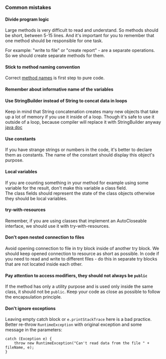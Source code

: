 ### Common mistakes

#### Divide program logic
Large methods is very difficult to read and understand. So methods should be short, between 5-15 lines.
And it's important for you to remember that one method should be responsible for one task.

For example: "write to file" or "create report" - are a separate operations. So we should create separate methods for them.

#### Stick to method naming convention
Correct [method names](https://mate-academy.github.io/style-guides/java/java.html#s5.2.3-method-names) is first step to pure code.

#### Remember about informative name of the variables

#### Use StringBuilder instead of String to concat data in loops
Keep in mind that String concatenation creates many new objects that take up a lot of memory if you use it inside 
of a loop. Though it's safe to use it outside of a loop, because compiler will replace it with StringBuilder anyway  [java doc](https://docs.oracle.com/javase/7/docs/api/java/lang/String.html)

#### Use constants
If you have strange strings or numbers in the code, it's better to declare them as constants.
The name of the constant should display this object's purpose.

#### Local variables
If you are counting something in your method for example using some variable for the result, don't make this variable a class field.  
The class fields should represent the state of the class objects otherwise they should be local variables.

#### try-with-resources
Remember, if you are using classes that implement an AutoCloseable interface,
we should use it with try-with-resources.

#### Don't open nested connection to files
Avoid opening connection to file in try block inside of another try block. 
We should keep opened connection to resource as short as possible. In code if you need to 
read and write to different files - do this in separate try blocks that are not located inside each other.

#### Pay attention to access modifiers, they should not always be `public`
If the method has only a utility purpose and is used only inside the same class, it should not be 
`public`. Keep your code as close as possible to follow the encapsulation principle.

#### Don't ignore exceptions
Leaving empty catch block or `e.printStackTrace` here is a bad practice. 
Better re-throw `RuntimeException` with original exception and some message in the parameters:
```
catch (Exception e) {
    throw new RuntimeException("Can't read data from the file " + fileName, e);
}
```
